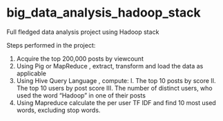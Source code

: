 # big_data_analysis_hadoop_stack
Full fledged data analysis project using Hadoop stack


Steps performed in the project:
1. Acquire the top 200,000 posts by viewcount
2. Using Pig or MapReduce , extract, transform and load the data as applicable
3. Using Hive Query Language , compute:
  I. The top 10 posts by score
  II. The top 10 users by post score
  III. The number of distinct users, who used the word “Hadoop” in one of their posts
4. Using Mapreduce calculate the per user TF IDF and find 10 most used words, excluding stop words.
